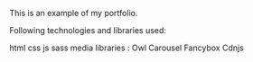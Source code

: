 This is an example of my portfolio.

Following technologies and libraries used:

html
css
js 
sass
media
libraries :
Owl Carousel
Fancybox
Cdnjs